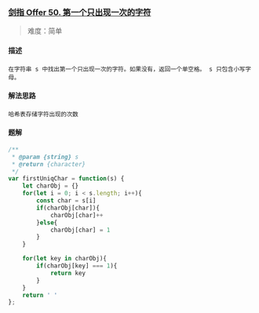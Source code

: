 ### [剑指 Offer 50. 第一个只出现一次的字符](https://leetcode.cn/problems/di-yi-ge-zhi-chu-xian-yi-ci-de-zi-fu-lcof/?plan=lcof&plan_progress=zuo0mji)

> 难度：简单

#### 描述
```
在字符串 s 中找出第一个只出现一次的字符。如果没有，返回一个单空格。 s 只包含小写字母。
```

#### 解法思路
```
哈希表存储字符出现的次数
```

#### 题解

```JavaScript
/**
 * @param {string} s
 * @return {character}
 */
var firstUniqChar = function(s) {
    let charObj = {}
    for(let i = 0; i < s.length; i++){
        const char = s[i]
        if(charObj[char]){
            charObj[char]++
        }else{
            charObj[char] = 1
        }
    }

    for(let key in charObj){
        if(charObj[key] === 1){
            return key
        }
    }
    return ' '
};
```